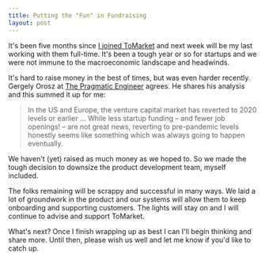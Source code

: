 ```yaml
---
title: Putting the "Fun" in Fundraising
layout: post
---
```


It's been five months since [I joined ToMarket](https://devin.reams.me/2023/going-tomarket/) and next week will be my last working with them full-time. It's been a tough year or so for startups and we were not immune to the macroeconomic landscape and headwinds. 

It's hard to raise money in the best of times, but was even harder recently. Gergely Orosz at [The Pragmatic Engineer](https://newsletter.pragmaticengineer.com/p/the-scoop-45) agrees. He shares his analysis and this summed it up for me:

>In the US and Europe, the venture capital market has reverted to 2020 levels or earlier ... While less startup funding – and fewer job openings! – are not great news, reverting to pre-pandemic levels honestly seems like something which was always going to happen eventually.

We haven't (yet) raised as much money as we hoped to. So we made the tough decision to downsize the product development team, myself included.

The folks remaining will be scrappy and successful in many ways. We laid a lot of groundwork in the product and our systems will allow them to keep onboarding and supporting customers. The lights will stay on and I will continue to advise and support ToMarket.

What's next? Once I finish wrapping up as best I can I'll begin thinking and share more. Until then, please wish us well and let me know if you'd like to catch up.

